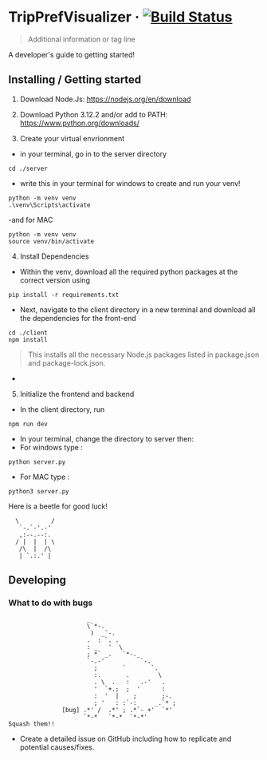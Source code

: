 # TripPrefVisualizer &middot; [![Build Status](https://img.shields.io/travis/npm/npm/latest.svg?style=flat-square)](https://travis-ci.org/npm/npm) 
> Additional information or tag line

A developer's guide to getting started!

## Installing / Getting started

1. Download Node.Js: https://nodejs.org/en/download

2. Download Python 3.12.2 and/or add to PATH: https://www.python.org/downloads/

3. Create your virtual envrionment
- in your terminal, go in to the server directory
```shell
cd ./server
```
- write this in your terminal for windows to create and run your venv!
```shell
python -m venv venv
.\venv\Scripts\activate
``` 
-and for MAC
```shell
python -m venv venv
source venv/bin/activate
```

4. Install Dependencies
- Within the venv, download all the required python packages at the correct version using
```shell
pip install -r requirements.txt
```

- Next, navigate to the client directory in a new terminal and download all the dependencies for the front-end
```shell
cd ./client
npm install
```
> This installs all the necessary Node.js packages listed in package.json and package-lock.json.
- 
5. Initialize the frontend and backend
- In the client directory, run
```shell
npm run dev
```

- In your terminal, change the directory to server then:
- For windows type :
```shell
python server.py
``` 
- For MAC type :
```shell
python3 server.py
``` 

Here is a beetle for good luck! 
```shell
  \         /         
   `-.`-'.-'
   ,:--.--:.
  / |  |  | \
   /\  |  /\
   | `.:.' |
```

## Developing 

### What to do with bugs
```shell
                      _                        
                      \`*-.                    
                       )  _`-.                 
                      .  : `. .                
                      : _   '  \               
                      ; *` _.   `*-._          
                      `-.-'          `-.       
                        ;       `       `.     
                        :.       .        \    
                        . \  .   :   .-'   .   
                        '  `+.;  ;  '      :   
                        :  '  |    ;       ;-. 
                        ; '   : :`-:     _.`* ;
               [bug] .*' /  .*' ; .*`- +'  `*' 
                     `*-*   `*-*  `*-*'        
Squash them!!
```
- Create a detailed issue on GitHub including how to replicate and potential causes/fixes.
